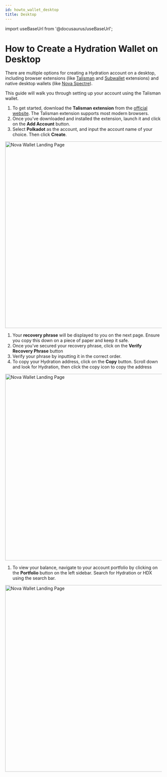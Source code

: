 ```yaml
---
id: howto_wallet_desktop
title: Desktop
---
```


import useBaseUrl from '@docusaurus/useBaseUrl';

# How to Create a Hydration Wallet on Desktop

There are multiple options for creating a Hydration account on a desktop, including browser extensions (like [Talisman](https://www.talisman.xyz/) and [Subwallet](https://www.subwallet.app/download.html) extensions) and native desktop wallets (like [Nova Spectre](https://novaspektr.io/)).

This guide will walk you through setting up your account using the Talisman wallet.

1. To get started, download the **Talisman extension** from the [official website](https://www.talisman.xyz/). The Talisman extension supports most modern browsers.
2. Once you’ve downloaded and installed the extension, launch it and click on the **Add Account** button.
3. Select **Polkadot** as the account, and input the account name of your choice. Then click **Create**.

<div style={{textAlign: 'center'}}>
  <img alt="Nova Wallet Landing Page" src={useBaseUrl('/howto_wallet_desktop/talisman_desktop.jpg')}
  width="600px" />
</div>

1. Your **recovery phrase** will be displayed to you on the next page. Ensure you copy this down on a piece of paper and keep it safe.
2. Once you’ve secured your recovery phrase, click on the **Verify Recovery Phrase** button
3. Verify your phrase by inputting it in the correct order.
4. To copy your Hydration address, click on the **Copy** button. Scroll down and look for Hydration, then click the copy icon to copy the address

<div style={{textAlign: 'center'}}>
  <img alt="Nova Wallet Landing Page" src={useBaseUrl('/howto_wallet_desktop/talisman_copy_address.gif')}
  width="600px" />
</div>

1. To view your balance, navigate to your account portfolio by clicking on the **Portfolio** button on the left sidebar.  Search for Hydration or HDX using the search bar.

<div style={{textAlign: 'center'}}>
  <img alt="Nova Wallet Landing Page" src={useBaseUrl('/howto_wallet_desktop/talisman_view_balance.jpg')}
  width="600px" />
</div>